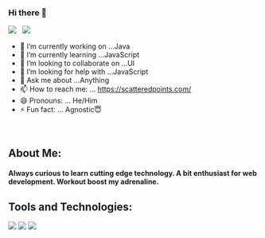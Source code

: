 ### Hi there 👋

[![](https://img.shields.io/badge/LinkedIn-Shahul%20Hameed-blue?logo=Linkedin&logoColor=blue&labelColor=black)](https://www.linkedin.com/in/shahul-hameed/) &nbsp;
[![](https://img.shields.io/badge/Gmail-shahul.dell2010%40gmail.com-red?logo=Gmail&logoColor=Red&labelColor=black)](mailto:shahul.dell2010@gmail.com)

<!--
**Shahul11/Shahul11** is a ✨ _special_ ✨ repository because its `README.md` (this file) appears on your GitHub profile. 

Here are some ideas to get you started: -->

- 🔭 I’m currently working on ...Java
- 🌱 I’m currently learning ...JavaScript
- 👯 I’m looking to collaborate on ...UI
- 🤔 I’m looking for help with ...JavaScript
- 💬 Ask me about ...Anything
- 📫 How to reach me: ...  https://scatteredpoints.com/
- 😄 Pronouns: ... He/Him
- ⚡ Fun fact: ...  Agnostic😇
</br>

## About Me:
#### Always curious to learn cutting edge technology. A bit enthusiast for web development. Workout boost my adrenaline.


## Tools and Technologies:
![](https://img.icons8.com/color/72/java-coffee-cup-logo.png) ![](https://img.icons8.com/color/72/selenium-test-automation.png) ![](https://img.icons8.com/color/72/jenkins.png)


